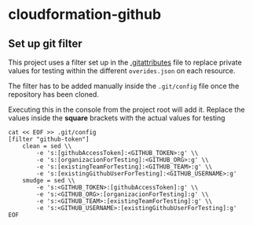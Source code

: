 # cloudformation-github

## Set up git filter

This project uses a filter set up in the [.gitattributes](.gitattributes) file to replace private values for testing within the different `overides.json` on each resource.

The filter has to be added manually inside the `.git/config` file once the repository has been cloned.

Executing this in the console from the project root will add it. Replace the values inside the __square__ brackets with the actual values for testing

```properties
cat << EOF >> .git/config
[filter "github-token"]
	clean = sed \\
		-e 's:[githubAccessToken]:<GITHUB_TOKEN>:g' \\
		-e 's:[organizacionForTesting]:<GITHUB_ORG>:g' \\
		-e 's:[existingTeamForTesting]:<GITHUB_TEAM>:g' \\
		-e 's:[existingGithubUserForTesting]:<GITHUB_USERNAME>:g' 
	smudge = sed \\
		-e 's:<GITHUB_TOKEN>:[githubAccessToken]:g' \\
		-e 's:<GITHUB_ORG>:[organizacionForTesting]:g' \\
		-e 's:<GITHUB_TEAM>:[existingTeamForTesting]:g' \\
		-e 's:<GITHUB_USERNAME>:[existingGithubUserForTesting]:g'
EOF
```
